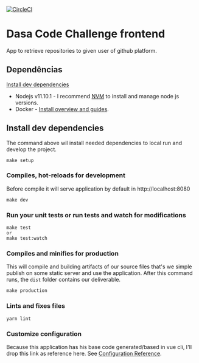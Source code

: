 [![CircleCI](https://circleci.com/gh/thiagohsr/dasa-code-challenge.svg?style=svg&circle-token=939fb71518096927333b4209c604997b4c3184b5)](https://circleci.com/gh/thiagohsr/dasa-code-challenge)
# Dasa Code Challenge frontend
App to retrieve repositories to given user of github platform.

## Dependências
[Install dev dependencies](#install-dev-dependencies)

- Nodejs v11.10.1 - I recommend [NVM](https://github.com/creationix/nvm#installation) to install and manage node js versions.
- Docker - [Install overview and guides](https://docs.docker.com/install/overview/).


## Install dev dependencies
The command above wil install needed dependencies to local run and develop the project.
```
make setup
```

### Compiles, hot-reloads for development
Before compile it will serve application by default in http://localhost:8080
```
make dev
```

### Run your unit tests or run tests and watch for modifications
```
make test
or
make test:watch
```

### Compiles and minifies for production
This will compile and building artifacts of our source files that's we simple publish on some static server and use the application. After this command runs, the `dist` folder contains our deliverable.
```
make production
```

### Lints and fixes files
```
yarn lint
```

### Customize configuration
Because this application has his base code generated/based in vue cli, I'll drop this link as reference here.
See [Configuration Reference](https://cli.vuejs.org/config/).
